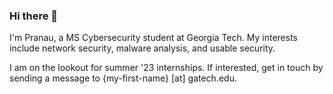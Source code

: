 ### Hi there 👋

I'm Pranau, a MS Cybersecurity student at Georgia Tech. My interests include network security, malware analysis, and usable security.

I am on the lookout for summer '23 internships. If interested, get in touch by sending a message to {my-first-name} [at] gatech.edu.

<!--
**pranau97/pranau97** is a ✨ _special_ ✨ repository because its `README.md` (this file) appears on your GitHub profile.

Here are some ideas to get you started:

- 🔭 I’m currently working on ...
- 🌱 I’m currently learning ...
- 👯 I’m looking to collaborate on ...
- 🤔 I’m looking for help with ...
- 💬 Ask me about ...
- 📫 How to reach me: ...
- 😄 Pronouns: ...
- ⚡ Fun fact: ...
-->
